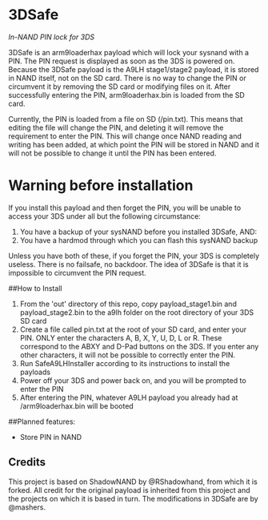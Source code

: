 # 3DSafe
*In-NAND PIN lock for 3DS*

3DSafe is an arm9loaderhax payload which will lock your sysnand with a PIN. The PIN request is displayed as soon as the 3DS is powered on. Because the 3DSafe payload is the A9LH stage1/stage2 payload, it is stored in NAND itself, not on the SD card. There is no way to change the PIN or circumvent it by removing the SD card or modifying files on it. After successfully entering the PIN, arm9loaderhax.bin is loaded from the SD card.

Currently, the PIN is loaded from a file on SD (/pin.txt). This means that editing the file will change the PIN, and deleting it will remove the requirement to enter the PIN. This will change once NAND reading and writing has been added, at which point the PIN will be stored in NAND and it will not be possible to change it until the PIN has been entered.

# Warning before installation

If you install this payload and then forget the PIN, you will be unable to access your 3DS under all but the following circumstance:

1. You have a backup of your sysNAND before you installed 3DSafe, AND:
2. You have a hardmod through which you can flash this sysNAND backup

Unless you have both of these, if you forget the PIN, your 3DS is completely useless. There is no failsafe, no backdoor. The idea of 3DSafe is that it is impossible to circumvent the PIN request.

##How to Install
1. From the 'out' directory of this repo, copy payload_stage1.bin and payload_stage2.bin to the a9lh folder on the root directory of your 3DS SD card
2. Create a file called pin.txt at the root of your SD card, and enter your PIN. ONLY enter the characters A, B, X, Y, U, D, L or R. These correspond to the ABXY and D-Pad buttons on the 3DS. If you enter any other characters, it will not be possible to correctly enter the PIN.
3. Run SafeA9LHInstaller according to its instructions to install the payloads
4. Power off your 3DS and power back on, and you will be prompted to enter the PIN
5. After entering the PIN, whatever A9LH payload you already had at /arm9loaderhax.bin will be booted

##Planned features:

* Store PIN in NAND

## Credits

This project is based on ShadowNAND by @RShadowhand, from which it is forked. All credit for the original payload is inherited from this project and the projects on which it is based in turn. The modifications in 3DSafe are by @mashers.
